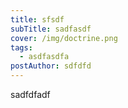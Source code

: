 ```yaml
---
title: sfsdf
subTitle: sadfasdf
cover: /img/doctrine.png
tags:
  - asdfasdfa
postAuthor: sdfdfd
---
```

sadfdfadf
